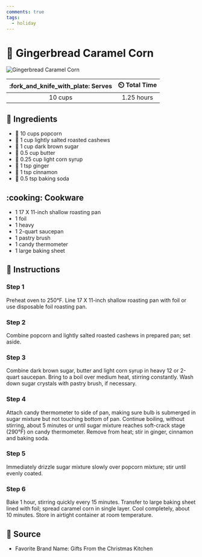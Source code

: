 ```yaml
---
comments: true
tags:
  - holiday
---
```

# :corn: Gingerbread Caramel Corn

![Gingerbread Caramel Corn](../assets/images/gingerbread-caramel-corn.jpg)

| :fork_and_knife_with_plate: Serves | :timer_clock: Total Time |
|:----------------------------------:|:-----------------------: |
| 10 cups | 1.25 hours |

## :salt: Ingredients

- :corn: 10 cups popcorn
- :chestnut: 1 cup lightly salted roasted cashews
- :maple_leaf: 1 cup dark brown sugar
- :butter: 0.5 cup butter
- :corn: 0.25 cup light corn syrup
- :sweet_potato: 1 tsp ginger
- :custard: 1 tsp cinnamon
- :cup_with_straw: 0.5 tsp baking soda

## :cooking: Cookware

- 1 17 X 11-inch shallow roasting pan
- 1 foil
- 1 heavy
- 1 2-quart saucepan
- 1 pastry brush
- 1 candy thermometer
- 1 large baking sheet

## :pencil: Instructions

### Step 1

Preheat oven to 250°F. Line 17 X 11-inch shallow roasting pan with foil or use disposable foil roasting pan.

### Step 2

Combine popcorn and lightly salted roasted cashews in prepared pan; set aside.

### Step 3

Combine dark brown sugar, butter and light corn syrup in heavy 12 or 2-quart saucepan. Bring to a boil over medium heat,
stirring constantly. Wash down sugar crystals with pastry brush, if necessary.

### Step 4

Attach candy thermometer to side of pan, making sure bulb is submerged in sugar mixture but not touching bottom of pan.
Continue boiling, without stirring, about 5 minutes or until sugar mixture reaches soft-crack stage (290°F) on candy
thermometer. Remove from heat; stir in ginger, cinnamon and baking soda.

### Step 5

Immediately drizzle sugar mixture slowly over popcorn mixture; stir until evenly coated.

### Step 6

Bake 1 hour, stirring quickly every 15 minutes. Transfer to large baking sheet lined with foil; spread caramel corn in
single layer. Cool completely, about 10 minutes. Store in airtight container at room temperature.

## :link: Source

- Favorite Brand Name: Gifts From the Christmas Kitchen
